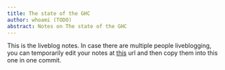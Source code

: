 ```yaml
---
title: The state of the GHC
author: whoami (TODO)
abstract: Notes on The state of the GHC
---
```


This is the liveblog notes.  In case there are multiple
people liveblogging, you can temporarily edit your notes
at [this](the-state-of-the-ghc/template.md) url and then copy them into this one in one
commit.
